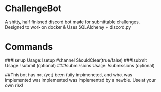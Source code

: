 # ChallengeBot
A shitty, half finished discord bot made for submittable challenges. Designed to work on docker &amp; Uses SQLAlchemy + discord.py
# Commands
###!setup
Usage: !setup #channel ShouldClear(true/false)
###!submit
Usage: !submit <github url> (optional) <additional notes>
###!submissions
Usage: !submissions (optional) <users id>

##This bot has not (yet) been fully implmeneted, and what was implemented was implemented was implemented by a newbie. Use at your own risk!
